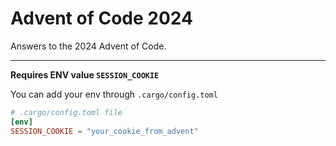# Advent of Code 2024

Answers to the 2024 Advent of Code.

---

**Requires ENV value `SESSION_COOKIE`**

You can add your env through `.cargo/config.toml`

```toml
# .cargo/config.toml file
[env]
SESSION_COOKIE = "your_cookie_from_advent"
```
